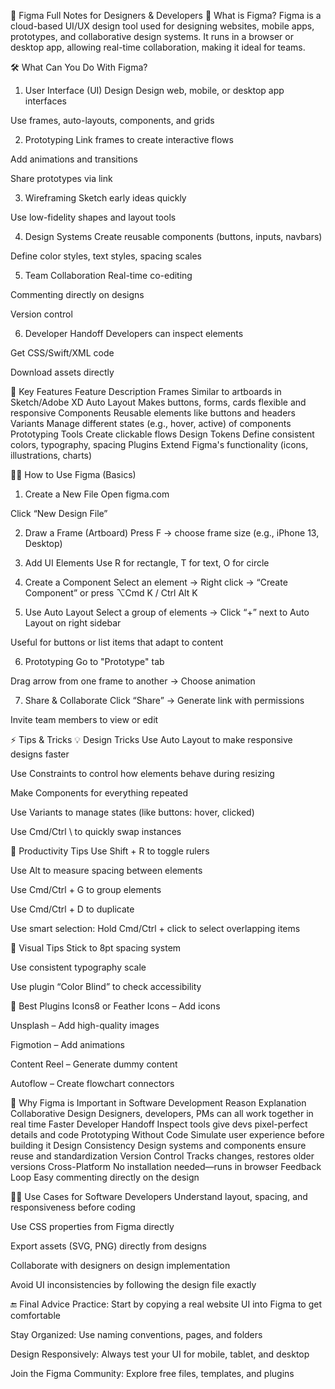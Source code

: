📘 Figma Full Notes for Designers & Developers
🔰 What is Figma?
Figma is a cloud-based UI/UX design tool used for designing websites, mobile apps, prototypes, and collaborative design systems. It runs in a browser or desktop app, allowing real-time collaboration, making it ideal for teams.

🛠️ What Can You Do With Figma?
1. User Interface (UI) Design
Design web, mobile, or desktop app interfaces

Use frames, auto-layouts, components, and grids

2. Prototyping
Link frames to create interactive flows

Add animations and transitions

Share prototypes via link

3. Wireframing
Sketch early ideas quickly

Use low-fidelity shapes and layout tools

4. Design Systems
Create reusable components (buttons, inputs, navbars)

Define color styles, text styles, spacing scales

5. Team Collaboration
Real-time co-editing

Commenting directly on designs

Version control

6. Developer Handoff
Developers can inspect elements

Get CSS/Swift/XML code

Download assets directly

🧰 Key Features
Feature	Description
Frames	Similar to artboards in Sketch/Adobe XD
Auto Layout	Makes buttons, forms, cards flexible and responsive
Components	Reusable elements like buttons and headers
Variants	Manage different states (e.g., hover, active) of components
Prototyping Tools	Create clickable flows
Design Tokens	Define consistent colors, typography, spacing
Plugins	Extend Figma's functionality (icons, illustrations, charts)

🧑‍💻 How to Use Figma (Basics)
1. Create a New File
Open figma.com

Click “New Design File”

2. Draw a Frame (Artboard)
Press F → choose frame size (e.g., iPhone 13, Desktop)

3. Add UI Elements
Use R for rectangle, T for text, O for circle

4. Create a Component
Select an element → Right click → “Create Component” or press ⌥Cmd K / Ctrl Alt K

5. Use Auto Layout
Select a group of elements → Click “+” next to Auto Layout on right sidebar

Useful for buttons or list items that adapt to content

6. Prototyping
Go to "Prototype" tab

Drag arrow from one frame to another → Choose animation

7. Share & Collaborate
Click “Share” → Generate link with permissions

Invite team members to view or edit

⚡ Tips & Tricks
💡 Design Tricks
Use Auto Layout to make responsive designs faster

Use Constraints to control how elements behave during resizing

Make Components for everything repeated

Use Variants to manage states (like buttons: hover, clicked)

Use Cmd/Ctrl \ to quickly swap instances

🔧 Productivity Tips
Use Shift + R to toggle rulers

Use Alt to measure spacing between elements

Use Cmd/Ctrl + G to group elements

Use Cmd/Ctrl + D to duplicate

Use smart selection: Hold Cmd/Ctrl + click to select overlapping items

🎨 Visual Tips
Stick to 8pt spacing system

Use consistent typography scale

Use plugin “Color Blind” to check accessibility

🔌 Best Plugins
Icons8 or Feather Icons – Add icons

Unsplash – Add high-quality images

Figmotion – Add animations

Content Reel – Generate dummy content

Autoflow – Create flowchart connectors

🧠 Why Figma is Important in Software Development
Reason	Explanation
Collaborative Design	Designers, developers, PMs can all work together in real time
Faster Developer Handoff	Inspect tools give devs pixel-perfect details and code
Prototyping Without Code	Simulate user experience before building it
Design Consistency	Design systems and components ensure reuse and standardization
Version Control	Tracks changes, restores older versions
Cross-Platform	No installation needed—runs in browser
Feedback Loop	Easy commenting directly on the design

👨‍💻 Use Cases for Software Developers
Understand layout, spacing, and responsiveness before coding

Use CSS properties from Figma directly

Export assets (SVG, PNG) directly from designs

Collaborate with designers on design implementation

Avoid UI inconsistencies by following the design file exactly

🔚 Final Advice
Practice: Start by copying a real website UI into Figma to get comfortable

Stay Organized: Use naming conventions, pages, and folders

Design Responsively: Always test your UI for mobile, tablet, and desktop

Join the Figma Community: Explore free files, templates, and plugins